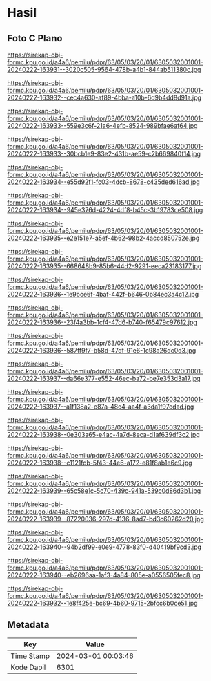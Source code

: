 # Hasil

## Foto C Plano

https://sirekap-obj-formc.kpu.go.id/a4a6/pemilu/pdpr/63/05/03/20/01/6305032001001-20240222-163931--3020c505-9564-478b-a4b1-844ab511380c.jpg

https://sirekap-obj-formc.kpu.go.id/a4a6/pemilu/pdpr/63/05/03/20/01/6305032001001-20240222-163932--cec4a630-af89-4bba-a10b-6d9b4dd8d91a.jpg

https://sirekap-obj-formc.kpu.go.id/a4a6/pemilu/pdpr/63/05/03/20/01/6305032001001-20240222-163933--559e3c6f-21a6-4efb-8524-989bfae6af64.jpg

https://sirekap-obj-formc.kpu.go.id/a4a6/pemilu/pdpr/63/05/03/20/01/6305032001001-20240222-163933--30bcb1e9-83e2-431b-ae59-c2b669840f14.jpg

https://sirekap-obj-formc.kpu.go.id/a4a6/pemilu/pdpr/63/05/03/20/01/6305032001001-20240222-163934--e55d92f1-fc03-4dcb-8678-c435ded616ad.jpg

https://sirekap-obj-formc.kpu.go.id/a4a6/pemilu/pdpr/63/05/03/20/01/6305032001001-20240222-163934--945e376d-4224-4df8-b45c-3b19783ce508.jpg

https://sirekap-obj-formc.kpu.go.id/a4a6/pemilu/pdpr/63/05/03/20/01/6305032001001-20240222-163935--e2e151e7-a5ef-4b62-98b2-4accd850752e.jpg

https://sirekap-obj-formc.kpu.go.id/a4a6/pemilu/pdpr/63/05/03/20/01/6305032001001-20240222-163935--668648b9-85b6-44d2-9291-eeca23183177.jpg

https://sirekap-obj-formc.kpu.go.id/a4a6/pemilu/pdpr/63/05/03/20/01/6305032001001-20240222-163936--1e9bce6f-4baf-442f-b646-0b84ec3a4c12.jpg

https://sirekap-obj-formc.kpu.go.id/a4a6/pemilu/pdpr/63/05/03/20/01/6305032001001-20240222-163936--23f4a3bb-1cf4-47d6-b740-f65479c97612.jpg

https://sirekap-obj-formc.kpu.go.id/a4a6/pemilu/pdpr/63/05/03/20/01/6305032001001-20240222-163936--587ff9f7-b58d-47df-91e6-1c98a26dc0d3.jpg

https://sirekap-obj-formc.kpu.go.id/a4a6/pemilu/pdpr/63/05/03/20/01/6305032001001-20240222-163937--da66e377-e552-46ec-ba72-be7e353d3a17.jpg

https://sirekap-obj-formc.kpu.go.id/a4a6/pemilu/pdpr/63/05/03/20/01/6305032001001-20240222-163937--a1f138a2-e87a-48e4-aa4f-a3da1f97edad.jpg

https://sirekap-obj-formc.kpu.go.id/a4a6/pemilu/pdpr/63/05/03/20/01/6305032001001-20240222-163938--0e303a65-e4ac-4a7d-8eca-d1af639df3c2.jpg

https://sirekap-obj-formc.kpu.go.id/a4a6/pemilu/pdpr/63/05/03/20/01/6305032001001-20240222-163938--c1121fdb-5f43-44e6-a172-e81f8ab1e6c9.jpg

https://sirekap-obj-formc.kpu.go.id/a4a6/pemilu/pdpr/63/05/03/20/01/6305032001001-20240222-163939--65c58e1c-5c70-439c-941a-539c0d86d3b1.jpg

https://sirekap-obj-formc.kpu.go.id/a4a6/pemilu/pdpr/63/05/03/20/01/6305032001001-20240222-163939--87220036-297d-4136-8ad7-bd3c60262d20.jpg

https://sirekap-obj-formc.kpu.go.id/a4a6/pemilu/pdpr/63/05/03/20/01/6305032001001-20240222-163940--94b2df99-e0e9-4778-83f0-d40419bf9cd3.jpg

https://sirekap-obj-formc.kpu.go.id/a4a6/pemilu/pdpr/63/05/03/20/01/6305032001001-20240222-163940--eb2696aa-1af3-4a84-805e-a0556505fec8.jpg

https://sirekap-obj-formc.kpu.go.id/a4a6/pemilu/pdpr/63/05/03/20/01/6305032001001-20240222-163932--1e8f425e-bc69-4b60-9715-2bfcc6b0ce51.jpg


## Metadata

| Key        | Value               |
| ---------- | ------------------- |
| Time Stamp | 2024-03-01 00:03:46 |
| Kode Dapil | 6301                |



